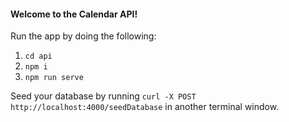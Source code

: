 #### Welcome to the Calendar API!

Run the app by doing the following:
1. `cd api`
1. `npm i`
1. `npm run serve`

Seed your database by running `curl -X POST http://localhost:4000/seedDatabase` in another terminal window.
